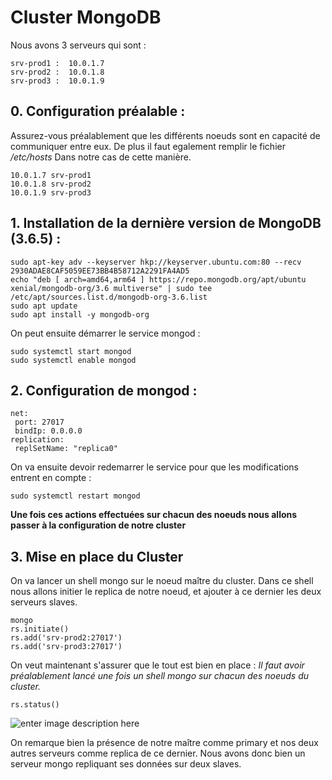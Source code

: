 # Cluster MongoDB
Nous avons 3 serveurs qui sont :

```
srv-prod1 :  10.0.1.7
srv-prod2 :  10.0.1.8
srv-prod3 :  10.0.1.9
```
## 0. Configuration préalable :
Assurez-vous préalablement que les différents noeuds sont en capacité de communiquer entre eux. 
De plus il faut egalement remplir le fichier */etc/hosts* Dans notre cas de cette manière. 

    10.0.1.7 srv-prod1
    10.0.1.8 srv-prod2
    10.0.1.9 srv-prod3
    
    

## 1. Installation de la dernière version de MongoDB (3.6.5) :

    sudo apt-key adv --keyserver hkp://keyserver.ubuntu.com:80 --recv 2930ADAE8CAF5059EE73BB4B58712A2291FA4AD5
    echo "deb [ arch=amd64,arm64 ] https://repo.mongodb.org/apt/ubuntu xenial/mongodb-org/3.6 multiverse" | sudo tee /etc/apt/sources.list.d/mongodb-org-3.6.list
    sudo apt update
    sudo apt install -y mongodb-org 

On peut ensuite démarrer le service mongod : 

    sudo systemctl start mongod  
    sudo systemctl enable mongod
## 2. Configuration de mongod : 

    net:  
     port: 27017 
     bindIp: 0.0.0.0
    replication:  
     replSetName: "replica0"
On va ensuite devoir redemarrer le service pour que les modifications entrent en compte : 

    sudo systemctl restart mongod


**Une fois ces actions effectuées sur chacun des noeuds nous allons passer à la configuration de notre cluster**
## 3. Mise en place du Cluster
On va lancer un shell mongo sur le noeud maître du cluster. Dans ce shell nous allons initier le replica de notre noeud, et ajouter à ce dernier les deux serveurs slaves. 

    mongo
    rs.initiate()
    rs.add('srv-prod2:27017')
    rs.add('srv-prod3:27017')
On veut maintenant s'assurer que le tout est bien en place : 
*Il faut avoir préalablement lancé une fois un shell mongo sur chacun des noeuds du cluster.*

    rs.status()
![enter image description here](https://scontent-cdg2-1.xx.fbcdn.net/v/t1.15752-9/33809781_1689502451168118_8821345067676467200_n.png?_nc_cat=0&oh=97479b86b1395ade6c607f6eaffa7114&oe=5BBDFE35)
 
On remarque bien la présence de notre maître comme primary et nos deux autres serveurs comme replica de ce dernier. 
Nous avons donc bien un serveur mongo repliquant ses données sur deux slaves. 
    





